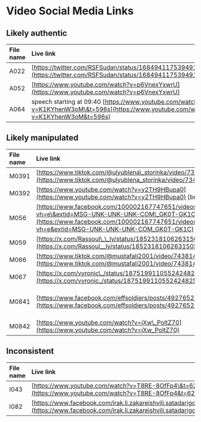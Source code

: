 # Video Social Media Links

## Likely authentic

| File name | Live link | Archive link |
| :---- | :---- | :---- |
| A022   | [https://twitter.com/RSFSudan/status/1684941175394914304](https://twitter.com/RSFSudan/status/1684941175394914304)  | [https://web.archive.org/web/20230728164151/https://twitter.com/RSFSudan/status/1684941175394914304](https://web.archive.org/web/20230728164151/https://twitter.com/RSFSudan/status/1684941175394914304) |
| A052  | [https://www.youtube.com/watch?v=p6VnexYxwrU](https://www.youtube.com/watch?v=p6VnexYxwrU)  | [https://web.archive.org/web/20250613160222/https://www.youtube.com/watch?v=p6VnexYxwrU](https://web.archive.org/web/20250613160222/https://www.youtube.com/watch?v=p6VnexYxwrU)  |
| A064  | speech starting at 09:40 [https://www.youtube.com/watch?v=K1KYhenW3oM\&t=596s](https://www.youtube.com/watch?v=K1KYhenW3oM&t=596s) | [https://web.archive.org/web/20250613161058/https://www.youtube.com/watch?v=K1KYhenW3oM\&t=596s](https://web.archive.org/web/20250613161058/https://www.youtube.com/watch?v=K1KYhenW3oM&t=596s)  |

## Likely manipulated

| File name | Live link | Archive link |
| :---- | :---- | :---- |
| M0391     | [https://www.tiktok.com/@ulyublena\_storinka/video/7347380104663977222](https://www.tiktok.com/@ulyublena_storinka/video/7347380104663977222)  | [https://web.archive.org/web/20250613161804/https://www.tiktok.com/@ulyublena\_storinka/video/7347380104663977222](https://web.archive.org/web/20250613161804/https://www.tiktok.com/@ulyublena_storinka/video/7347380104663977222)  |
| M0392  | [https://www.youtube.com/watch?v=y2TH9HBupa0](https://www.youtube.com/watch?v=y2TH9HBupa0)  \[broken link\] |  |
| M056   | [https://www.facebook.com/100002167747651/videos/457953553957488/?vh=e\&extid=MSG-UNK-UNK-UNK-COM\_GK0T-GK1C](https://www.facebook.com/100002167747651/videos/457953553957488/?vh=e&extid=MSG-UNK-UNK-UNK-COM_GK0T-GK1C)  | [https://web.archive.org/web/20250616100542/https://www.facebook.com/100002167747651/videos/457953553957488/?vh=e\&extid=MSG-UNK-UNK-UNK-COM\_GK0T-GK1C](https://web.archive.org/web/20250616100542/https://www.facebook.com/100002167747651/videos/457953553957488/?vh=e&extid=MSG-UNK-UNK-UNK-COM_GK0T-GK1C)  |
| M059  | [https://x.com/Rassoul\_\_ly/status/1852318106263150596](https://x.com/Rassoul__ly/status/1852318106263150596)  | [https://archive.ph/qvzkH](https://archive.ph/qvzkH)  |
| M066  | [https://www.tiktok.com/@mustafali2001/video/7438149251449752850](https://www.tiktok.com/@mustafali2001/video/7438149251449752850)  | [https://web.archive.org/web/20250616093610/https://www.tiktok.com/@mustafali2001/video/7438149251449752850](https://web.archive.org/web/20250616093610/https://www.tiktok.com/@mustafali2001/video/7438149251449752850)  |
| M067  | [https://x.com/vyronic\_/status/1875199110552424825](https://x.com/vyronic_/status/1875199110552424825)  | [https://archive.ph/Y72jE](https://archive.ph/Y72jE)  |
| M0841 | [https://www.facebook.com/effsoldiers/posts/492765223862328/](https://www.facebook.com/effsoldiers/posts/492765223862328/)  | [https://web.archive.org/web/20250616101717/https://www.facebook.com/plugins/post.php?href=https%3A%2F%2Fwww.facebook.com%2Feffsoldiers%2Fposts%2F492765223862328%2F](https://web.archive.org/web/20250616101717/https://www.facebook.com/plugins/post.php?href=https%3A%2F%2Fwww.facebook.com%2Feffsoldiers%2Fposts%2F492765223862328%2F)  |
| M0842 | [https://www.youtube.com/watch?v=jXw\_PoltZ70](https://www.youtube.com/watch?v=jXw_PoltZ70)  | [https://web.archive.org/web/20250616101755/https://www.youtube.com/watch?v=jXw\_PoltZ70](https://web.archive.org/web/20250616101755/https://www.youtube.com/watch?v=jXw_PoltZ70)  |

## Inconsistent

| File name | Live link | Archived link |
| :---- | :---- | :---- |
| I043 | [https://www.youtube.com/watch?v=T8RE-8OfFp4\&t=624s](https://www.youtube.com/watch?v=T8RE-8OfFp4&t=624s)  | [https://web.archive.org/web/20250616135041/https://www.youtube.com/watch?v=T8RE-8OfFp4\&t=624s](https://web.archive.org/web/20250616135041/https://www.youtube.com/watch?v=T8RE-8OfFp4&t=624s)  |
| I082 | [https://www.facebook.com/irak.li.zakareishvili.satadarigo.pb/videos/738168888779154](https://www.facebook.com/irak.li.zakareishvili.satadarigo.pb/videos/738168888779154)  | [https://web.archive.org/web/20250616134222/https://www.facebook.com/irak.li.zakareishvili.satadarigo.pb/videos/738168888779154](https://web.archive.org/web/20250616134222/https://www.facebook.com/irak.li.zakareishvili.satadarigo.pb/videos/738168888779154)  |

